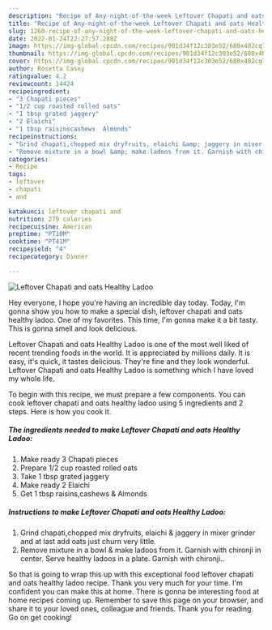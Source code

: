 ```yaml
---
description: "Recipe of Any-night-of-the-week Leftover Chapati and oats Healthy Ladoo"
title: "Recipe of Any-night-of-the-week Leftover Chapati and oats Healthy Ladoo"
slug: 1260-recipe-of-any-night-of-the-week-leftover-chapati-and-oats-healthy-ladoo
date: 2022-01-24T22:27:57.288Z
image: https://img-global.cpcdn.com/recipes/901d34f12c303e52/680x482cq70/leftover-chapati-and-oats-healthy-ladoo-recipe-main-photo.jpg
thumbnail: https://img-global.cpcdn.com/recipes/901d34f12c303e52/680x482cq70/leftover-chapati-and-oats-healthy-ladoo-recipe-main-photo.jpg
cover: https://img-global.cpcdn.com/recipes/901d34f12c303e52/680x482cq70/leftover-chapati-and-oats-healthy-ladoo-recipe-main-photo.jpg
author: Rosetta Casey
ratingvalue: 4.2
reviewcount: 14424
recipeingredient:
- "3 Chapati pieces"
- "1/2 cup roasted rolled oats"
- "1 tbsp grated jaggery"
- "2 Elaichi"
- "1 tbsp raisinscashews  Almonds"
recipeinstructions:
- "Grind chapati,chopped mix dryfruits, elaichi &amp; jaggery in mixer grinder and at last add oats just churn very little."
- "Remove mixture in a bowl &amp; make ladoos from it. Garnish with chironji in center. Serve healthy ladoos in a plate. Garnish with chironji.."
categories:
- Recipe
tags:
- leftover
- chapati
- and

katakunci: leftover chapati and 
nutrition: 279 calories
recipecuisine: American
preptime: "PT10M"
cooktime: "PT41M"
recipeyield: "4"
recipecategory: Dinner

---
```



![Leftover Chapati and oats Healthy Ladoo](https://img-global.cpcdn.com/recipes/901d34f12c303e52/680x482cq70/leftover-chapati-and-oats-healthy-ladoo-recipe-main-photo.jpg)

Hey everyone, I hope you're having an incredible day today. Today, I'm gonna show you how to make a special dish, leftover chapati and oats healthy ladoo. One of my favorites. This time, I'm gonna make it a bit tasty. This is gonna smell and look delicious.

Leftover Chapati and oats Healthy Ladoo is one of the most well liked of recent trending foods in the world. It is appreciated by millions daily. It is easy, it's quick, it tastes delicious. They're fine and they look wonderful. Leftover Chapati and oats Healthy Ladoo is something which I have loved my whole life.




To begin with this recipe, we must prepare a few components. You can cook leftover chapati and oats healthy ladoo using 5 ingredients and 2 steps. Here is how you cook it.

<!--inarticleads1-->

##### The ingredients needed to make Leftover Chapati and oats Healthy Ladoo:

1. Make ready 3 Chapati pieces
1. Prepare 1/2 cup roasted rolled oats
1. Take 1 tbsp grated jaggery
1. Make ready 2 Elaichi
1. Get 1 tbsp raisins,cashews &amp; Almonds




<!--inarticleads2-->

##### Instructions to make Leftover Chapati and oats Healthy Ladoo:

1. Grind chapati,chopped mix dryfruits, elaichi &amp; jaggery in mixer grinder and at last add oats just churn very little.
1. Remove mixture in a bowl &amp; make ladoos from it. Garnish with chironji in center. Serve healthy ladoos in a plate. Garnish with chironji..




So that is going to wrap this up with this exceptional food leftover chapati and oats healthy ladoo recipe. Thank you very much for your time. I'm confident you can make this at home. There is gonna be interesting food at home recipes coming up. Remember to save this page on your browser, and share it to your loved ones, colleague and friends. Thank you for reading. Go on get cooking!
